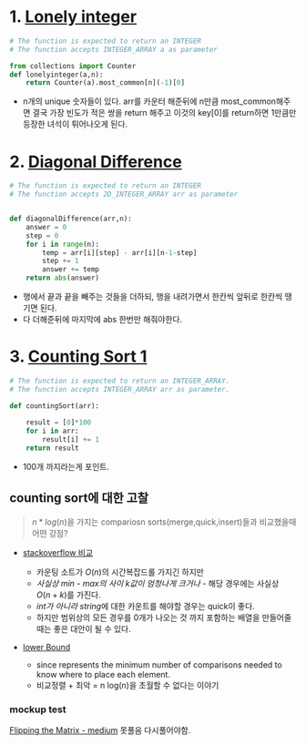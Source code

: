# 1. [Lonely integer](https://www.hackerrank.com/challenges/one-week-preparation-kit-lonely-integer/problem?isFullScreen=true&h_l=interview&playlist_slugs%5B%5D=preparation-kits&playlist_slugs%5B%5D=one-week-preparation-kit&playlist_slugs%5B%5D=one-week-day-two)

```python
# The function is expected to return an INTEGER
# The function accepts INTEGER_ARRAY a as parameter

from collections import Counter
def lonelyinteger(a,n):
    return Counter(a).most_common[n](-1)[0]
```

- n개의 unique 숫자들이 있다. arr를 카운터 해준뒤에 n만큼 most_common해주면 결국 가장 빈도가 적은  쌍을 return 해주고 이것의 key[0]를 return하면 1만큼만 등장한 녀석이 튀어나오게 된다.

# 2. [Diagonal Difference](https://www.hackerrank.com/challenges/one-week-preparation-kit-diagonal-difference/problem?isFullScreen=true&h_l=interview&playlist_slugs%5B%5D=preparation-kits&playlist_slugs%5B%5D=one-week-preparation-kit&playlist_slugs%5B%5D=one-week-day-two&h_r=next-challenge&h_v=zen)

```python
# The function is expected to return an INTEGER
# The function accepts 2D_INTEGER_ARRAY arr as parameter


def diagonalDifference(arr,n):
    answer = 0
    step = 0
    for i in range(n):
        temp = arr[i][step] - arr[i][n-1-step]
        step += 1
        answer += temp
    return abs(answer)
```

- 행에서 끝과 끝을 빼주는 것들을 더하되, 행을 내려가면서 한칸씩 앞뒤로 한칸씩 땡기면 된다.
- 다 더해준뒤에 마지막에 abs 한번만 해줘야한다.

# 3. [Counting Sort 1](https://www.hackerrank.com/challenges/one-week-preparation-kit-countingsort1/problem?isFullScreen=true&h_l=interview&playlist_slugs%5B%5D=preparation-kits&playlist_slugs%5B%5D=one-week-preparation-kit&playlist_slugs%5B%5D=one-week-day-two&h_r=next-challenge&h_v=zen&h_r=next-challenge&h_v=zen)

```python
# The function is expected to return an INTEGER_ARRAY.
# The function accepts INTEGER_ARRAY arr as parameter.

def countingSort(arr):
    
    result = [0]*100
    for i in arr:
        result[i] += 1
    return result
```

- 100개 까지라는게 포인트.

## counting sort에 대한 고찰

> $n * log(n)$을 가지는 compariosn sorts(merge,quick,insert)들과 비교했을때 어떤 강점?

- [stackoverflow 비교](https://stackoverflow.com/questions/47736838/why-is-quick-sort-better-than-counting-sort)
  - 카운팅 소트가 $O(n)$의 시간복잡드롤 가지긴 하지만
  - *사실상 min - max의 사이 k값이 엄청나게 크거나* - 해당 경우에는 사실상 $O(n+k)$를 가진다.
  - *int가 아니라 string*에 대한 카운트를 해야할 경우는 quick이 좋다.
  - 하지만 범위상의 모든 경우를 0개가 나오는 것 까지 포함하는 배열을 만들어줄때는 좋은 대안이 될 수 있다.
  
- [lower Bound](https://www.cs.cmu.edu/~avrim/451f11/lectures/lect0913.pdf)
  - since  represents the minimum number of comparisons needed to know where to place each element.
  - 비교정렬 + 최악 = n log(n)을 초월할 수 없다는 이야기

### mockup test
[Flipping the Matrix - medium](https://www.hackerrank.com/challenges/flipping-the-matrix/problem?isFullScreen=true) 못풀음 다시풀어야함.
